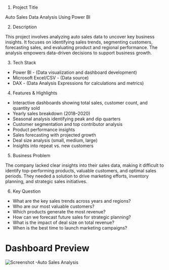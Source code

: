 1. Project Title

Auto Sales Data Analysis Using Power BI

2. Description

This project involves analyzing auto sales data to uncover key business insights. It focuses on identifying sales trends, segmenting customers, forecasting sales, and evaluating product and regional performance. The analysis empowers data-driven decisions to support business growth.

3. Tech Stack

* Power BI - (Data visualization and dashboard development)
* Microsoft Excel/CSV - (Data source)
* DAX - (Data Analysis Expressions for calculations and metrics)

4. Features & Highlights

* Interactive dashboards showing total sales, customer count, and quantity sold
* Yearly sales breakdown (2018–2020)
* Seasonal analysis identifying peak and dip quarters
* Customer segmentation and top contributor analysis
* Product performance insights
* Sales forecasting with projected growth
* Deal size analysis (small, medium, large)
* Insights into repeat vs. new customers

5. Business Problem

The company lacked clear insights into their sales data, making it difficult to identify top-performing products, valuable customers, and optimal sales periods. They needed a solution to drive marketing efforts, inventory planning, and strategic sales initiatives.


6. Key Question

* What are the key sales trends across years and regions?
* Who are our most valuable customers?
* Which products generate the most revenue?
* How can we forecast future sales for strategic planning?
* What is the impact of deal size on total revenue?
* When is the best time to launch marketing campaigns?

# Dashboard Preview
![Screenshot -Auto Sales Analysis](https://github.com/user-attachments/assets/2d62409b-287b-4290-bcfe-ac12cab10a44)
